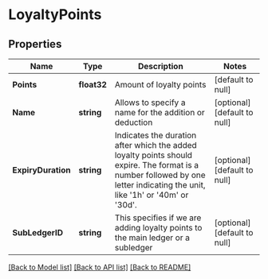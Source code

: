 # LoyaltyPoints

## Properties
Name | Type | Description | Notes
------------ | ------------- | ------------- | -------------
**Points** | **float32** | Amount of loyalty points | [default to null]
**Name** | **string** | Allows to specify a name for the addition or deduction | [optional] [default to null]
**ExpiryDuration** | **string** | Indicates the duration after which the added loyalty points should expire. The format is a number followed by one letter indicating the unit, like &#39;1h&#39; or &#39;40m&#39; or &#39;30d&#39;. | [optional] [default to null]
**SubLedgerID** | **string** | This specifies if we are adding loyalty points to the main ledger or a subledger | [optional] [default to null]

[[Back to Model list]](../README.md#documentation-for-models) [[Back to API list]](../README.md#documentation-for-api-endpoints) [[Back to README]](../README.md)


